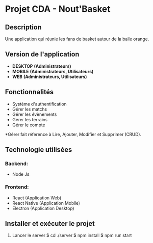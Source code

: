 # Projet CDA - Nout'Basket

## Description

Une application qui réunie les fans de basket autour de la balle orange.

## Version de l'application

- **DESKTOP** **(Administrateurs)**
- **MOBILE** **(Administrateurs, Utilisateurs)**
- **WEB** **(Administrateurs, Utilisateurs)**

## Fonctionnalités

- Système d'authentification
- Gérer les matchs
- Gérer les évènements
- Gérer les terrains
- Gérer le compte

\*Gérer fait réference à Lire, Ajouter, Modifier et Supprimer (CRUD).

## Technologie utilisées

### **Backend:**

- Node Js

### **Frontend:**

- React (Application Web)
- React Native (Application Mobile)
- Electron (Application Desktop)

## Installer et exécuter le projet

1. Lancer le server
   $ cd ./server
   $ npm install
   $ npm run start

